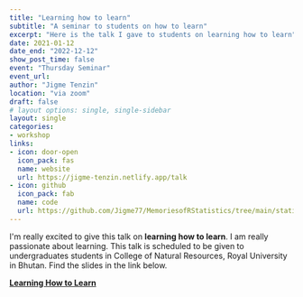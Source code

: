 ```yaml
---
title: "Learning how to learn"
subtitle: "A seminar to students on how to learn"
excerpt: "Here is the talk I gave to students on learning how to learn"
date: 2021-01-12
date_end: "2022-12-12"
show_post_time: false
event: "Thursday Seminar"
event_url: 
author: "Jigme Tenzin"
location: "via zoom"
draft: false
# layout options: single, single-sidebar
layout: single
categories:
- workshop
links:
- icon: door-open
  icon_pack: fas
  name: website
  url: https://jigme-tenzin.netlify.app/talk
- icon: github
  icon_pack: fab
  name: code
  url: https://github.com/Jigme77/MemoriesofRStatistics/tree/main/static/slides/2022-how-to-learn
---
```


I'm really excited to give this talk on **learning how to learn**. I am really passionate about learning. This talk is scheduled to be given to undergraduates students in College of Natural Resources, Royal University in Bhutan. Find the slides in the link below. 

[**Learning How to Learn**](/slides/2022-how-to-learn/index.html#1)
